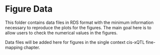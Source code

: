 # Figure Data

This folder contains data files in RDS format with the minimum information necessary to reproduce the plots for the figures. The main goal here is to allow users to check the numerical values in the figures.

Data files will be added here for figures in the single context cis-xQTL fine-mapping chapter.